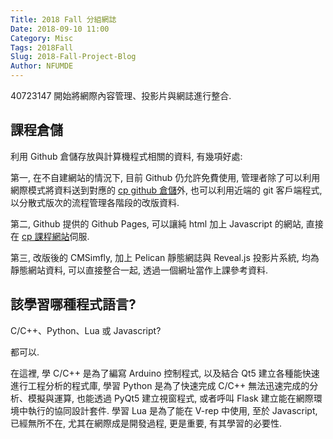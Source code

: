 ```yaml
---
Title: 2018 Fall 分組網誌
Date: 2018-09-10 11:00
Category: Misc
Tags: 2018Fall
Slug: 2018-Fall-Project-Blog
Author: NFUMDE
---
```


40723147 開始將網際內容管理、投影片與網誌進行整合.

<!-- PELICAN_END_SUMMARY -->

課程倉儲
----

利用 Github 倉儲存放與計算機程式相關的資料, 有幾項好處:

第一, 在不自建網站的情況下, 目前 Github 仍允許免費使用, 管理者除了可以利用網際模式將資料送到對應的 [cp github 倉儲]外, 也可以利用近端的 git 客戶端程式, 以分散式版次的流程管理各階段的改版資料.

第二, Github 提供的 Github Pages, 可以讓純 html 加上 Javascript 的網站, 直接在 [cp 課程網站]伺服.

第三, 改版後的 CMSimfly, 加上 Pelican 靜態網誌與 Reveal.js 投影片系統, 均為靜態網站資料, 可以直接整合一起, 透過一個網址當作上課參考資料.

[cp github 倉儲]: https://github.com/mdecourse/cp2018
[cp 課程網站]: https://mdecourse.github.io/cp2018/

該學習哪種程式語言?
----

C/C++、Python、Lua 或 Javascript?

都可以.

在這裡, 學 C/C++ 是為了編寫 Arduino 控制程式, 以及結合 Qt5 建立各種能快速進行工程分析的程式庫, 學習 Python 是為了快速完成 C/C++ 無法迅速完成的分析、模擬與運算, 也能透過 PyQt5 建立視窗程式, 或者呼叫 Flask 建立能在網際環境中執行的協同設計套件. 學習 Lua 是為了能在 V-rep 中使用, 至於 Javascript, 已經無所不在, 尤其在網際成是開發過程, 更是重要, 有其學習的必要性.


